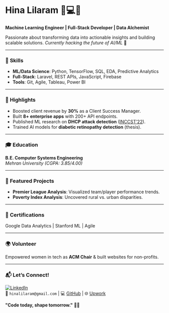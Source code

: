 # Hina Lilaram 👩💻✨  
**Machine Learning Engineer | Full-Stack Developer | Data Alchemist**

Passionate about transforming data into actionable insights and building scalable solutions. *Currently hacking the future of AI/ML* 🚀  

---

### 🔧 **Skills**  
- **ML/Data Science**: Python, TensorFlow, SQL, EDA, Predictive Analytics  
- **Full-Stack**: Laravel, REST APIs, JavaScript, Firebase  
- **Tools**: Git, Agile, Tableau, Power BI  

---

### 🚀 **Highlights**  
- Boosted client revenue by **30%** as a Client Success Manager.  
- Built **8+ enterprise apps** with 200+ API endpoints.  
- Published ML research on **DHCP attack detection** ([INCCST’22](link)).  
- Trained AI models for **diabetic retinopathy detection** (thesis).  

---

### 🎓 **Education**  
**B.E. Computer Systems Engineering**  
*Mehran University (CGPA: 3.85/4.00)*  

---

### 🌟 **Featured Projects**  
- **Premier League Analysis**: Visualized team/player performance trends.  
- **Poverty Index Analysis**: Uncovered rural vs. urban disparities.  

---

### 📜 **Certifications**  
Google Data Analytics | Stanford ML | Agile  

---

### 🌍 **Volunteer**  
Empowered women in tech as **ACM Chair** & built websites for non-profits.  

---

### 📬 **Let’s Connect!**  
[![LinkedIn](https://img.shields.io/badge/LinkedIn-hinalilaram-blue)](link)  
📧 `hinalilaram@gmail.com` | 💻 [GitHub](link) | 🌐 [Upwork](link)  

**"Code today, shape tomorrow."** 🤖✨  